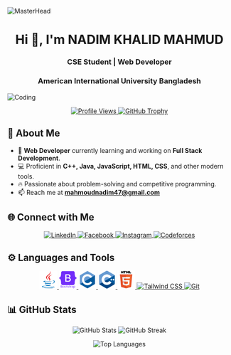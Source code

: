![MasterHead](https://repository-images.githubusercontent.com/588181932/e36ec678-7984-4cdd-8e4c-a3932772ff8e)

<h1 align="center">Hi 👋, I'm NADIM KHALID MAHMUD</h1>
<h3 align="center">CSE Student | Web Developer</h3>
<h3 align="center">American International University Bangladesh</h3>

<img align="center" alt="Coding" width="800" height="400" src="https://camo.githubusercontent.com/c1dcb74cc1c1835b1d716f5051499a2814c683c806b15f04b0eba492863703e9/68747470733a2f2f63646e2e6472696262626c652e636f6d2f75736572732f3733303730332f73637265656e73686f74732f363538313234332f6176656e746f2e676966">

<p align="center">
  <a href="https://github.com/nadim249">
    <img src="https://komarev.com/ghpvc/?username=nadim249&label=Profile%20views&color=0e75b6&style=flat" alt="Profile Views"/>
  </a>
  <a href="https://github-profile-trophy.vercel.app/?username=nadim249">
    <img src="https://github-profile-trophy.vercel.app/?username=nadim249&margin-w=5" alt="GitHub Trophy" />
  </a>
</p>

## 🌱 About Me

- 🚀 **Web Developer** currently learning and working on **Full Stack Development**.
- 💻 Proficient in **C++, Java, JavaScript, HTML, CSS**, and other modern tools.
- 🔥 Passionate about problem-solving and competitive programming.
- 📫 Reach me at **mahmoudnadim47@gmail.com**

## 🌐 Connect with Me

<p align="center">
  <a href="https://linkedin.com/in/khalid-mahmud-9a1b2a272/" target="blank">
    <img align="center" src="https://img.shields.io/badge/LinkedIn-%230077B5.svg?style=for-the-badge&logo=linkedin&logoColor=white" alt="LinkedIn"/>
  </a>
  <a href="https://fb.com/khalid.nadim.24259" target="blank">
    <img align="center" src="https://img.shields.io/badge/Facebook-%231877F2.svg?style=for-the-badge&logo=facebook&logoColor=white" alt="Facebook"/>
  </a>
  <a href="https://instagram.com/menadimkhalid" target="blank">
    <img align="center" src="https://img.shields.io/badge/Instagram-E4405F?style=for-the-badge&logo=instagram&logoColor=white" alt="Instagram"/>
  </a>
  <a href="https://codeforces.com/profile/nadim249" target="blank">
    <img align="center" src="https://img.shields.io/badge/Codeforces-%232C3454.svg?style=for-the-badge&logo=codeforces&logoColor=white" alt="Codeforces"/>
  </a>
</p>

## ⚙️ Languages and Tools

<p align="center">
  <a href="https://www.java.com" target="_blank" rel="noreferrer">
    <img src="https://raw.githubusercontent.com/devicons/devicon/master/icons/java/java-original.svg" alt="Java" width="40" height="40"/>
  </a>
  <a href="https://getbootstrap.com" target="_blank" rel="noreferrer">
    <img src="https://raw.githubusercontent.com/devicons/devicon/master/icons/bootstrap/bootstrap-plain-wordmark.svg" alt="Bootstrap" width="40" height="40"/>
  </a>
  <a href="https://www.cprogramming.com/" target="_blank" rel="noreferrer">
    <img src="https://raw.githubusercontent.com/devicons/devicon/master/icons/c/c-original.svg" alt="C" width="40" height="40"/>
  </a>
  <a href="https://www.w3schools.com/cpp/" target="_blank" rel="noreferrer">
    <img src="https://raw.githubusercontent.com/devicons/devicon/master/icons/cplusplus/cplusplus-original.svg" alt="C++" width="40" height="40"/>
  </a>
  <a href="https://www.w3.org/html/" target="_blank" rel="noreferrer">
    <img src="https://raw.githubusercontent.com/devicons/devicon/master/icons/html5/html5-original-wordmark.svg" alt="HTML5" width="40" height="40"/>
  </a>
  <a href="https://tailwindcss.com/" target="_blank" rel="noreferrer">
    <img src="https://www.vectorlogo.zone/logos/tailwindcss/tailwindcss-icon.svg" alt="Tailwind CSS" width="40" height="40"/>
  </a>
  <a href="https://git-scm.com/" target="_blank" rel="noreferrer">
    <img src="https://www.vectorlogo.zone/logos/git-scm/git-scm-icon.svg" alt="Git" width="40" height="40"/>
  </a>
</p>

## 📊 GitHub Stats

<p align="center">
  <img src="https://github-readme-stats.vercel.app/api?username=nadim249&show_icons=true&theme=radical" alt="GitHub Stats" width="400px"/>
  <img src="https://github-readme-streak-stats.herokuapp.com/?user=nadim249&theme=radical" alt="GitHub Streak" width="400px"/>
</p>

<p align="center">
  <img src="https://github-readme-stats.vercel.app/api/top-langs?username=nadim249&show_icons=true&locale=en&layout=compact&theme=radical" alt="Top Languages" />
</p>
